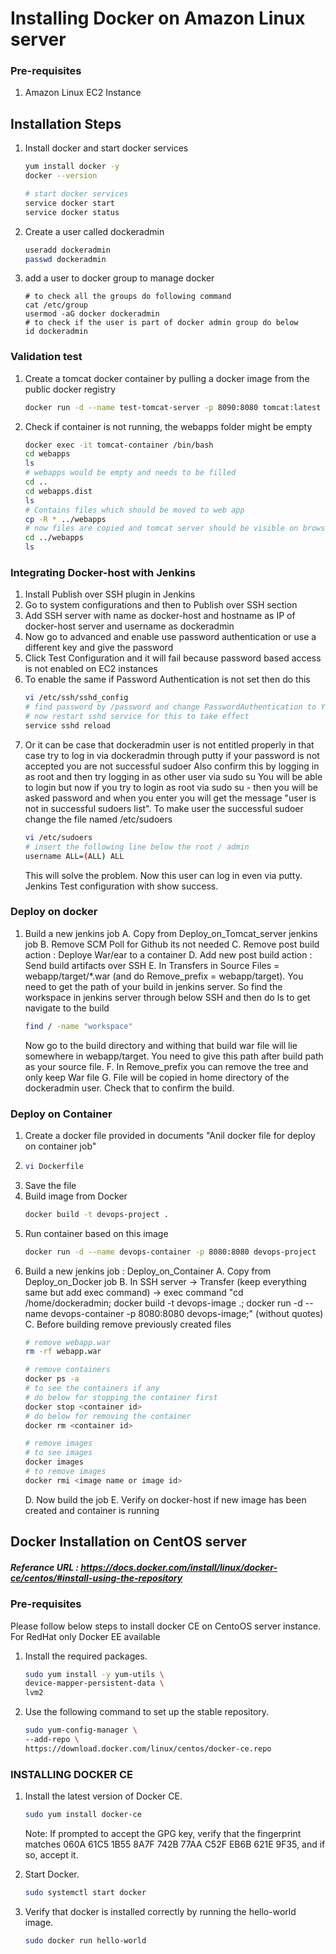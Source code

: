 # Installing Docker on Amazon Linux server

### Pre-requisites
1. Amazon Linux EC2 Instance

## Installation Steps

1. Install docker and start docker services
   ```sh 
   yum install docker -y
   docker --version 
   
   # start docker services
   service docker start
   service docker status
   ```
1. Create a user called dockeradmin
   ```sh
   useradd dockeradmin
   passwd dockeradmin
   ```
1. add a user to docker group to manage docker 
   ```
   # to check all the groups do following command
   cat /etc/group
   usermod -aG docker dockeradmin
   # to check if the user is part of docker admin group do below
   id dockeradmin
   ```
### Validation test
1. Create a tomcat docker container by pulling a docker image from the public docker registry
   ```sh
   docker run -d --name test-tomcat-server -p 8090:8080 tomcat:latest
   ```
2. Check if container is not running, the webapps folder might be empty
   ```sh
   docker exec -it tomcat-container /bin/bash
   cd webapps
   ls
   # webapps would be empty and needs to be filled
   cd ..
   cd webapps.dist
   ls
   # Contains files which should be moved to web app
   cp -R * ../webapps
   # now files are copied and tomcat server should be visible on browser
   cd ../webapps
   ls
   ```
### Integrating Docker-host with Jenkins

1. Install Publish over SSH plugin in Jenkins
2. Go to system configurations and then to Publish over SSH section
3. Add SSH server with name as docker-host and hostname as IP of docker-host server and username as dockeradmin
4. Now go to advanced and enable use password authentication or use a different key and give the password
5. Click Test Configuration and it will fail because password based access is not enabled on EC2 instances
6. To enable the same if Password Authentication is not set then do this
   ```sh
   vi /etc/ssh/sshd_config
   # find password by /password and change PasswordAuthentication to Yes
   # now restart sshd service for this to take effect
   service sshd reload
   ```
7. Or it can be case that dockeradmin user is not entitled properly in that case try to log in via dockeradmin through putty
   if your password is not accepted you are not successful sudoer
   Also confirm this by logging in as root and then try logging in as other user via sudo su <username>
   You will be able to login but now if you try to login as root via sudo su -  then you will be asked password and when you enter you will get the message "user is not in successful sudoers list".  To make user the successful sudoer change the file named /etc/sudoers
   ```sh
   vi /etc/sudoers
   # insert the following line below the root / admin
   username ALL=(ALL) ALL
   ```
   This will solve the problem.  Now this user can log in even via putty.  Jenkins Test configuration with show success.
   
### Deploy on docker
1. Build a new jenkins job
   A. Copy from Deploy_on_Tomcat_server jenkins job
   B. Remove SCM Poll for Github its not needed
   C. Remove post build action : Deploye War/ear to a container
   D. Add new post build action :  Send build artifacts over SSH
   E. In Transfers in Source Files = webapp/target/*.war  (and do Remove_prefix = webapp/target).  You need to get the path of your build in jenkins server.  So find the workspace in jenkins server through below SSH and then do ls to get navigate to the build
   ```sh
   find / -name "workspace"
   ```
   Now go to the build directory and withing that build war file will lie somewhere in webapp/target.  You need to give this path after build path as your source file.
   F. In Remove_prefix  you can remove the tree and only keep War file
   G. File will be copied in home directory of the dockeradmin user.  Check that to confirm the build.
   
### Deploy on Container
1. Create a docker file provided in documents "Anil docker file for deploy on container job"
2. ```sh
   vi Dockerfile
   ```
3. Save the file
4. Build image from Docker
   ```sh
   docker build -t devops-project .
   ```
5. Run container based on this image
   ```sh
   docker run -d --name devops-container -p 8080:8080 devops-project
   ```
6. Build a new jenkins job  : Deploy_on_Container
   A. Copy from Deploy_on_Docker job
   B. In SSH server -> Transfer (keep everything same but add exec command) -> exec command
   "cd /home/dockeradmin; docker build -t devops-image .; docker run -d --name devops-container -p 8080:8080 devops-image;"  (without quotes)
   C. Before building remove previously created files
   ```sh
   # remove webapp.war
   rm -rf webapp.war
   
   # remove containers
   docker ps -a  
   # to see the containers if any
   # do below for stopping the container first
   docker stop <container id>
   # do below for removing the container
   docker rm <container id>
   
   # remove images
   # to see images
   docker images
   # to remove images 
   docker rmi <image name or image id>
   ```
   D. Now build the job
   E. Verify on docker-host if new image has been created and container is running



## Docker Installation on CentOS server
##### Referance URL : https://docs.docker.com/install/linux/docker-ce/centos/#install-using-the-repository
### Pre-requisites

Please follow below steps to install docker CE on CentoOS server instance. For RedHat only Docker EE available 

1. Install the required packages.

   ```sh 
   sudo yum install -y yum-utils \
   device-mapper-persistent-data \
   lvm2
   ```
  
1. Use the following command to set up the stable repository.
 
   ```sh 
   sudo yum-config-manager \
   --add-repo \
   https://download.docker.com/linux/centos/docker-ce.repo
   ```

### INSTALLING DOCKER CE

1. Install the latest version of Docker CE.
   ```sh 
   sudo yum install docker-ce
   ```

   Note: If prompted to accept the GPG key, verify that the fingerprint matches 
060A 61C5 1B55 8A7F 742B 77AA C52F EB6B 621E 9F35, and if so, accept it.

1. Start Docker.
   ```sh 
   sudo systemctl start docker
   ```

1. Verify that docker is installed correctly by running the hello-world image.
   ```sh
   sudo docker run hello-world
   ```
